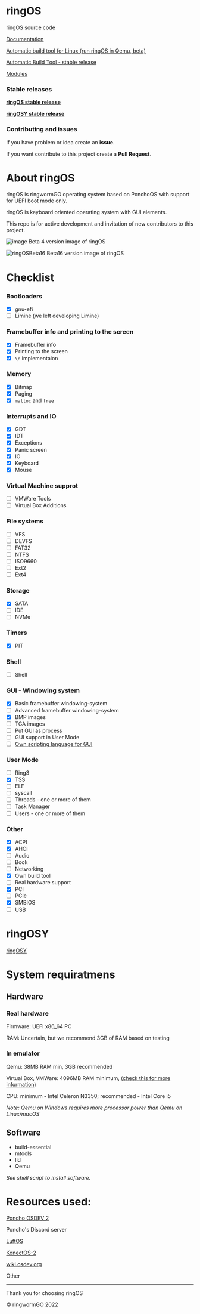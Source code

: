 # ringOS
ringOS source code

[Documentation](https://github.com/Andrej123456789/ringOS/blob/main/Documentation.md)

[Automatic build tool for Linux (run ringOS in Qemu, beta)](https://github.com/Andrej123456789/ringOS/blob/main/ringOS-Builder-full.sh)

[Automatic Build Tool - stable release](https://github.com/ringwormGO-organization/ringOS/releases/tag/ringOSv1)

[Modules](https://github.com/ringwormGO-organization/ringOS/blob/main-and-beta-things/ringOS-Beta17/Modules.txt)

### Stable releases
[**ringOS stable release**](https://github.com/ringwormGO-organization/ringOS/tree/ringOS-stable1)

[**ringOSY stable release**](https://github.com/ringwormGO-organization/ringOS/tree/ringOSY)

### Contributing and issues
If you have problem or idea create an **issue**.

If you want contribute to this project create a **Pull Request**.

# About ringOS
ringOS is ringwormGO operating system based on PonchoOS with support for UEFI boot mode only.

ringOS is keyboard oriented operating system with GUI elements.

This repo is for active development and invitation of new contributors to this project.

![image](https://user-images.githubusercontent.com/83548580/133824416-455bc2d8-3364-4ffd-abd6-24bff779af32.png)
Beta 4 version image of ringOS

![ringOSBeta16](https://user-images.githubusercontent.com/83548580/142688916-7d1e3b52-946d-441e-acf1-137eb4c534c3.png)
Beta16 version image of ringOS

# Checklist
### Bootloaders
- [x] gnu-efi
- [ ] Limine (we left developing Limine)

### Framebuffer info and printing to the screen
- [x] Framebuffer info
- [x] Printing to the screen
- [x] ```\n``` implementaion

### Memory
- [x] Bitmap
- [x] Paging
- [x] ```malloc``` and ```free```

### Interrupts and IO
- [x] GDT
- [x] IDT
- [x] Exceptions
- [x] Panic screen
- [x] IO
- [x] Keyboard
- [x] Mouse

### Virtual Machine supprot
- [ ] VMWare Tools
- [ ] Virtual Box Additions

### File systems
- [ ] VFS
- [ ] DEVFS
- [ ] FAT32
- [ ] NTFS
- [ ] ISO9660
- [ ] Ext2
- [ ] Ext4

### Storage

- [x] SATA
- [ ] IDE
- [ ] NVMe

### Timers
- [x] PIT

### Shell
- [ ] Shell

### GUI - Windowing system
- [x] Basic framebuffer windowing-system
- [ ] Advanced framebuffer windowing-system
- [x] BMP images
- [ ] TGA images
- [ ] Put GUI as process
- [ ] GUI support in User Mode
- [ ] [Own scripting language for GUI](https://github.com/ringwormGO-organization/ringwormGO-Standard-Code)

### User Mode
- [ ] Ring3
- [x] TSS
- [ ] ELF
- [ ] syscall
- [ ] Threads - one or more of them
- [ ] Task Manager
- [ ] Users - one or more of them

### Other
- [x] ACPI
- [x] AHCI
- [ ] Audio
- [ ] Book
- [ ] Networking
- [x] Own build tool
- [ ] Real hardware support
- [x] PCI
- [ ] PCIe
- [x] SMBIOS
- [ ] USB

# ringOSY
[ringOSY](https://github.com/ringwormGO-organization/ringOSY)

# System requiratmens
## Hardware
### Real hardware
Firmware: UEFI x86_64 PC

RAM: Uncertain, but we recommend 3GB of RAM based on testing 

### In emulator
Qemu: 38MB RAM min, 3GB recommended

Virtual Box, VMWare: 4096MB RAM minimum, ([check this for more information](https://github.com/ringwormGO-organization/ringOS/blob/main-and-beta-things/Documentation.md#running-in-virtual-box-or-vmware))

CPU: minimum - Intel Celeron N3350; recommended - Intel Core i5

*Note: Qemu on Windows requires more processor power than Qemu on Linux/macOS*

## Software
- build-essential
- mtools
- lld
- Qemu

*See shell script to install software.*

# Resources used:
[Poncho OSDEV 2](https://www.youtube.com/playlist?list=PLxN4E629pPnJxCQCLy7E0SQY_zuumOVyZ)

Poncho's Discord server

[LuftOS](https://github.com/Kyota-exe/LuftOS)

[KonectOS-2](https://github.com/Keep-Konect/KonectOS-2)

[wiki.osdev.org](https://wiki.osdev.org/Main_Page)

Other 
______________________

Thank you for choosing ringOS

© ringwormGO 2022
